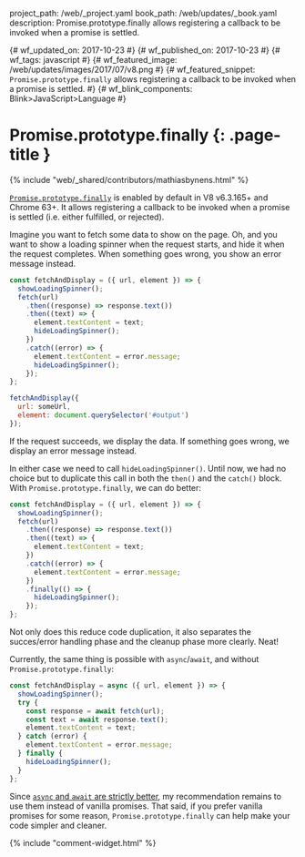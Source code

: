 project_path: /web/_project.yaml
book_path: /web/updates/_book.yaml
description: Promise.prototype.finally allows registering a callback to be invoked when a promise is settled.

{# wf_updated_on: 2017-10-23 #}
{# wf_published_on: 2017-10-23 #}
{# wf_tags: javascript #}
{# wf_featured_image: /web/updates/images/2017/07/v8.png #}
{# wf_featured_snippet: `Promise.prototype.finally` allows registering a callback to be invoked when a promise is settled. #}
{# wf_blink_components: Blink>JavaScript>Language #}

# Promise.prototype.finally {: .page-title }

{% include "web/_shared/contributors/mathiasbynens.html" %}

[`Promise.prototype.finally`](https://tc39.github.io/proposal-promise-finally/)
is enabled by default in V8 v6.3.165+ and Chrome 63+. It allows registering a
callback to be invoked when a promise is settled (i.e. either fulfilled, or
rejected).

Imagine you want to fetch some data to show on the page. Oh, and you want to
show a loading spinner when the request starts, and hide it when the request
completes. When something goes wrong, you show an error message instead.

```js
const fetchAndDisplay = ({ url, element }) => {
  showLoadingSpinner();
  fetch(url)
    .then((response) => response.text())
    .then((text) => {
      element.textContent = text;
      hideLoadingSpinner();
    })
    .catch((error) => {
      element.textContent = error.message;
      hideLoadingSpinner();
    });
};

fetchAndDisplay({
  url: someUrl,
  element: document.querySelector('#output')
});

```

If the request succeeds, we display the data. If something goes wrong, we
display an error message instead.

In either case we need to call `hideLoadingSpinner()`. Until now, we had no
choice but to duplicate this call in both the `then()` and the `catch()`
block. With `Promise.prototype.finally`, we can do better:

```js
const fetchAndDisplay = ({ url, element }) => {
  showLoadingSpinner();
  fetch(url)
    .then((response) => response.text())
    .then((text) => {
      element.textContent = text;
    })
    .catch((error) => {
      element.textContent = error.message;
    })
    .finally(() => {
      hideLoadingSpinner();
    });
};
```

Not only does this reduce code duplication, it also separates the succes/error
handling phase and the cleanup phase more clearly. Neat!

Currently, the same thing is possible with `async`/`await`, and without
`Promise.prototype.finally`:

```js
const fetchAndDisplay = async ({ url, element }) => {
  showLoadingSpinner();
  try {
    const response = await fetch(url);
    const text = await response.text();
    element.textContent = text;
  } catch (error) {
    element.textContent = error.message;
  } finally {
    hideLoadingSpinner();
  }
};
```

Since [`async` and `await` are strictly
better](https://mathiasbynens.be/notes/async-stack-traces), my recommendation
remains to use them instead of vanilla promises. That said, if you prefer
vanilla promises for some reason, `Promise.prototype.finally` can help make
your code simpler and cleaner.

{% include "comment-widget.html" %}
